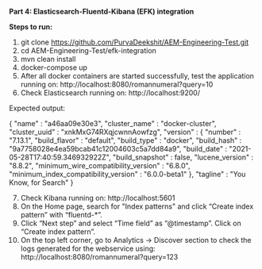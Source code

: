 **Part 4: Elasticsearch-Fluentd-Kibana (EFK) integration**

**Steps to run:**

1) git clone https://github.com/PurvaDeekshit/AEM-Engineering-Test.git
2) cd AEM-Engineering-Test/efk-integration
3) mvn clean install
4) docker-compose up
5) After all docker containers are started successfully, test the application running on: http://localhost:8080/romannumeral?query=10
6) Check Elasticsearch running on: http://localhost:9200/

Expected output:

{
"name" : "a46aa09e30e3", "cluster_name" : "docker-cluster", "cluster_uuid" : "xnkMxG74RXqjcwnnAowfzg", "version" : { "number" : "7.13.1", "build_flavor" : "default", "build_type" : "docker", "build_hash" : "9a7758028e4ea59bcab41c12004603c5a7dd84a9", "build_date" : "2021-05-28T17:40:59.346932922Z", "build_snapshot" : false, "lucene_version" : "8.8.2", "minimum_wire_compatibility_version" : "6.8.0", "minimum_index_compatibility_version" : "6.0.0-beta1" }, "tagline" : "You Know, for Search"
}

7) Check Kibana running on: http://localhost:5601
8) On the Home page, search for "Index patterns" and click “Create index pattern” with “fluentd-*”.
9) Click “Next step” and select “Time field” as “@timestamp”. Click on “Create index pattern”.
10) On the top left corner, go to Analytics -> Discover section to check the logs generated for the webservice using: http://localhost:8080/romannumeral?query=123
